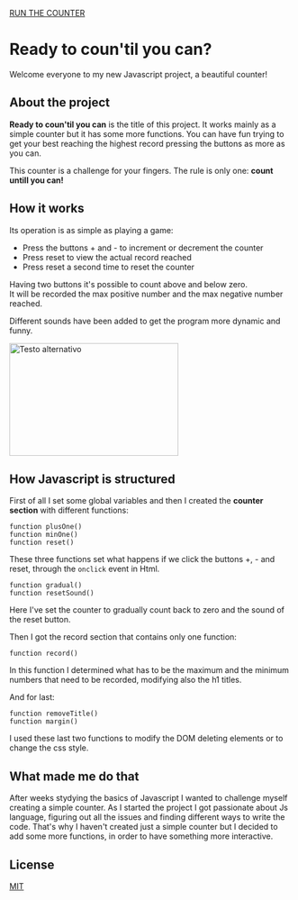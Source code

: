 [RUN THE COUNTER](https://tommasoaricci.github.io/javascript-counter/)

# Ready to coun'til you can?

Welcome everyone to my new Javascript project, a beautiful counter!

## About the project

**Ready to coun'til you can** is the title of this project. It works mainly as a simple counter but it has some more functions. You can have fun trying to get your best reaching the highest record pressing the buttons as more as you can.  

This counter is a challenge for your fingers. The rule is only one: **count untill you can!**

## How it works

Its operation is as simple as playing a game:

- Press the buttons + and - to increment or decrement the counter
- Press reset to view the actual record reached
- Press reset a second time to reset the counter

Having two buttons it's possible to count above and below zero.   
It will be recorded the max positive number and the max negative number reached.

Different sounds have been added to get the program more dynamic and funny.

<img src="https://i.postimg.cc/W134vYJv/Screenshot-2023-12-16-142807.png" alt="Testo alternativo" width="300" height="200">

## How Javascript is structured

First of all I set some global variables and then I created the **counter section** with different functions:

```
function plusOne()
function minOne()
function reset()
```

These three functions set what happens if we click the buttons +, - and reset, through the ```onclick``` event in Html.

```
function gradual()
function resetSound()
```

Here I've set the counter to gradually count back to zero and the sound of the reset button.

Then I got the record section that contains only one function:

```
function record()
```
In this function I determined what has to be the maximum and the minimum numbers that need to be recorded, modifying also the h1 titles.

And for last:

```
function removeTitle()
function margin()
```
I used these last two functions to modify the DOM deleting elements or to change the css style.

## What made me do that

After weeks stydying the basics of Javascript I wanted to challenge myself creating a simple counter. As I started the project I got passionate about Js language, figuring out all the issues and finding different ways to write the code. That's why I haven't created just a simple counter but I decided to add some more functions, in order to have something more interactive.  

## License

[MIT](https://choosealicense.com/licenses/mit/)

